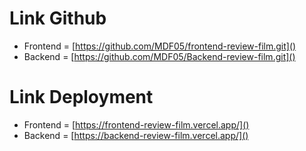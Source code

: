 # Link Github

-   Frontend = [https://github.com/MDF05/frontend-review-film.git]()
-   Backend = [https://github.com/MDF05/Backend-review-film.git]()

# Link Deployment

-   Frontend = [https://frontend-review-film.vercel.app/]()
-   Backend = [https://backend-review-film.vercel.app/]()
